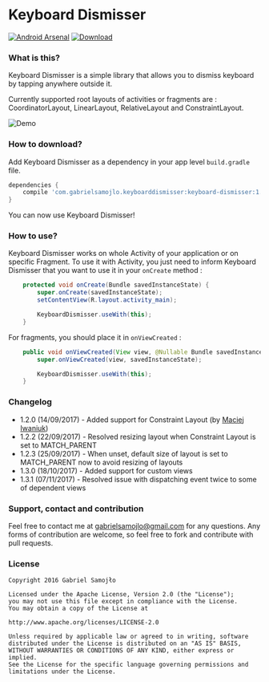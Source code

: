 # Keyboard Dismisser 
[![Android Arsenal](https://img.shields.io/badge/Android%20Arsenal-Keyboard%20Dismisser-brightgreen.svg?style=flat)](http://android-arsenal.com/details/1/4437)
[ ![Download](https://api.bintray.com/packages/gabrielsamojlo/KeyboardDismisser/keyboard-dismisser/images/download.svg) ](https://bintray.com/gabrielsamojlo/KeyboardDismisser/keyboard-dismisser/_latestVersion)

### What is this?

Keyboard Dismisser is a simple library that allows you to dismiss keyboard by tapping anywhere outside it.

Currently supported root layouts of activities or fragments are : CoordinatorLayout, LinearLayout, RelativeLayout and ConstraintLayout.

![Demo](http://i.giphy.com/l3vRavNL0aQfL2tva.gif)

### How to download?

Add Keyboard Dismisser as a dependency in your app level ```build.gradle``` file.

```gradle
dependencies {
    compile 'com.gabrielsamojlo.keyboarddismisser:keyboard-dismisser:1.3.0'
}

```

You can now use Keyboard Dismisser!

### How to use?

Keyboard Dismisser works on whole Activity of your application or on specific Fragment.
To use it with Activity, you just need to inform Keyboard Dismisser that you want to use it in your ```onCreate``` method :

```java
    protected void onCreate(Bundle savedInstanceState) {
        super.onCreate(savedInstanceState);
        setContentView(R.layout.activity_main);

        KeyboardDismisser.useWith(this);
    }
```

For fragments, you should place it in ```onViewCreated``` :

```java
    public void onViewCreated(View view, @Nullable Bundle savedInstanceState) {
        super.onViewCreated(view, savedInstanceState);

        KeyboardDismisser.useWith(this);
    }
```

### Changelog

* 1.2.0 (14/09/2017) - Added support for Constraint Layout (by [Maciej Iwaniuk](https://github.com/Evanuke))
* 1.2.2 (22/09/2017) - Resolved resizing layout when Constraint Layout is set to MATCH_PARENT
* 1.2.3 (25/09/2017) - When unset, default size of layout is set to MATCH_PARENT now to avoid resizing of layouts
* 1.3.0 (18/10/2017) - Added support for custom views
* 1.3.1 (07/11/2017) - Resolved issue with dispatching event twice to some of dependent views

### Support, contact and contribution

Feel free to contact me at gabrielsamojlo@gmail.com for any questions.
Any forms of contribution are welcome, so feel free to fork and contribute with pull requests.

### License
```
Copyright 2016 Gabriel Samojło

Licensed under the Apache License, Version 2.0 (the "License");
you may not use this file except in compliance with the License.
You may obtain a copy of the License at

http://www.apache.org/licenses/LICENSE-2.0

Unless required by applicable law or agreed to in writing, software
distributed under the License is distributed on an "AS IS" BASIS,
WITHOUT WARRANTIES OR CONDITIONS OF ANY KIND, either express or implied.
See the License for the specific language governing permissions and
limitations under the License.
```
